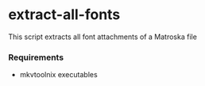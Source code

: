 # extract-all-fonts
This script extracts all font attachments of a Matroska file

### Requirements

- mkvtoolnix executables
